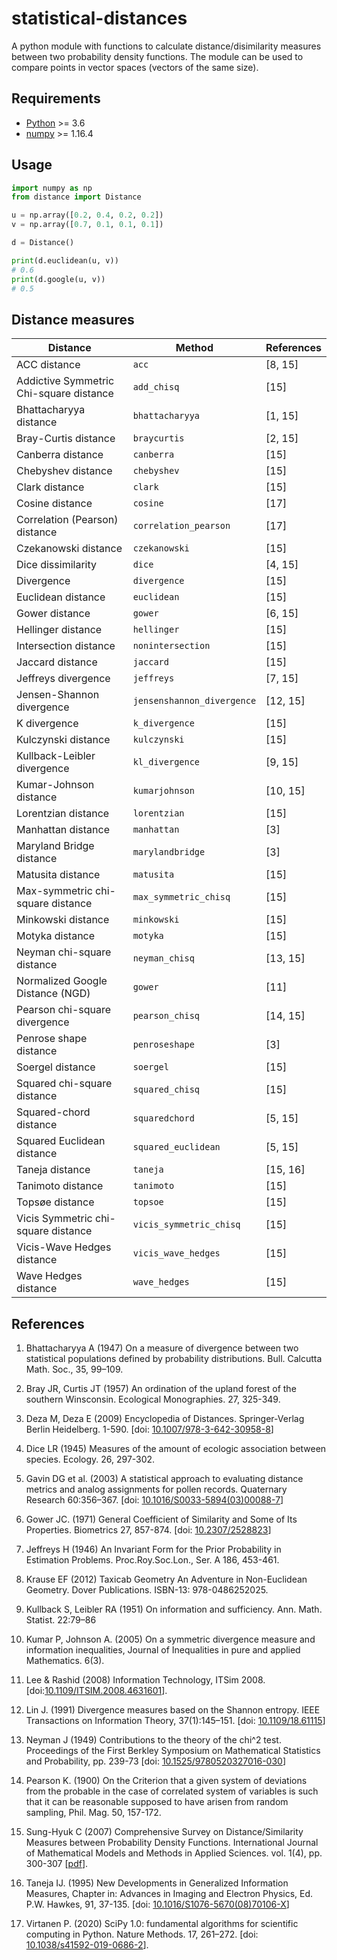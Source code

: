 # statistical-distances
A python module with functions to calculate distance/disimilarity measures between two probability density functions. The module can be used to compare points in vector spaces (vectors of the same size).

## Requirements
* [Python](https://www.python.org) >= 3.6
* [numpy](http://www.numpy.org) >= 1.16.4

## Usage

```python
import numpy as np
from distance import Distance

u = np.array([0.2, 0.4, 0.2, 0.2])
v = np.array([0.7, 0.1, 0.1, 0.1])

d = Distance()

print(d.euclidean(u, v))
# 0.6
print(d.google(u, v))
# 0.5
```

## Distance measures

| Distance | Method | References |
| ----------- | --------- | --------- |
| ACC distance | `acc` | [8, 15] |
| Addictive Symmetric Chi-square distance | `add_chisq` | [15] |
| Bhattacharyya distance | `bhattacharyya` | [1, 15] |
| Bray-Curtis distance | `braycurtis` | [2, 15] |
| Canberra distance | `canberra` | [15] |
| Chebyshev distance | `chebyshev` | [15] |
| Clark distance | `clark` | [15] |
| Cosine distance | `cosine` | [17] |
| Correlation (Pearson) distance | `correlation_pearson` | [17] |
| Czekanowski distance | `czekanowski` | [15] |
| Dice dissimilarity | `dice` | [4, 15] |
| Divergence | `divergence` | [15] |
| Euclidean distance | `euclidean` | [15] |
| Gower distance | `gower` | [6, 15] |
| Hellinger distance | `hellinger` | [15] |
| Intersection distance | `nonintersection` | [15] |
| Jaccard distance | `jaccard` | [15] |
| Jeffreys divergence | `jeffreys` | [7, 15] |
| Jensen-Shannon divergence | `jensenshannon_divergence` | [12, 15] |
| K divergence | `k_divergence` | [15] |
| Kulczynski distance | `kulczynski` | [15] |
| Kullback-Leibler divergence | `kl_divergence` | [9, 15] |
| Kumar-Johnson distance | `kumarjohnson` | [10, 15] |
| Lorentzian distance | `lorentzian` | [15] |
| Manhattan distance | `manhattan` | [3] |
| Maryland Bridge distance | `marylandbridge` | [3] |
| Matusita distance | `matusita` | [15] |
| Max-symmetric chi-square distance | `max_symmetric_chisq` | [15] |
| Minkowski distance | `minkowski` | [15] |
| Motyka distance | `motyka` | [15] |
| Neyman chi-square distance | `neyman_chisq` | [13, 15] |
| Normalized Google Distance (NGD) | `gower` | [11] |
| Pearson chi-square divergence | `pearson_chisq` | [14, 15] |
| Penrose shape distance | `penroseshape` | [3] |
| Soergel distance | `soergel` | [15] |
| Squared chi-square distance | `squared_chisq` | [15] |
| Squared-chord distance | `squaredchord` | [5, 15] |
| Squared Euclidean distance | `squared_euclidean` | [5, 15] |
| Taneja distance | `taneja` | [15, 16] |
| Tanimoto distance | `tanimoto` | [15] |
| Topsøe distance | `topsoe` | [15] |
| Vicis Symmetric chi-square distance | `vicis_symmetric_chisq` | [15] |
| Vicis-Wave Hedges distance | `vicis_wave_hedges` | [15] |
| Wave Hedges distance | `wave_hedges` | [15] |


## References

1. Bhattacharyya A (1947) On a measure of divergence between two statistical populations defined by probability distributions. Bull. Calcutta Math. Soc., 35, 99–109.

2. Bray JR, Curtis JT (1957) An ordination of the upland forest of the southern Winsconsin. Ecological Monographies. 27, 325-349.

3. Deza M, Deza E (2009) Encyclopedia of Distances. Springer-Verlag Berlin Heidelberg. 1-590. [doi: [10.1007/978-3-642-30958-8](https://doi.org/10.1007/978-3-642-30958-8)]

4. Dice LR (1945) Measures of the amount of ecologic association between species. Ecology. 26, 297-302.

5. Gavin DG et al. (2003) A statistical approach to evaluating distance metrics and analog assignments for pollen records. Quaternary Research 60:356–367. [doi: [10.1016/S0033-5894(03)00088-7](https://doi.org/10.1016/S0033-5894(03)00088-7)]

6. Gower JC. (1971) General Coefficient of Similarity and Some of Its Properties. Biometrics 27, 857-874. [doi: [10.2307/2528823](https://doi.org/10.2307/2528823)]

7. Jeffreys H (1946) An Invariant Form for the Prior Probability in Estimation Problems. Proc.Roy.Soc.Lon., Ser. A 186, 453-461.

8. Krause EF (2012) Taxicab Geometry An Adventure in Non-Euclidean Geometry. Dover Publications. ISBN-13: 978-0486252025.

9. Kullback S, Leibler RA (1951) On information and sufficiency. Ann. Math. Statist. 22:79–86

10. Kumar P, Johnson A. (2005) On a symmetric divergence measure and information inequalities, Journal of Inequalities in pure and applied Mathematics. 6(3).

11. Lee & Rashid (2008) Information Technology, ITSim 2008. [doi:[10.1109/ITSIM.2008.4631601](https://doi.org/10.1109/ITSIM.2008.4631601)].

12. Lin J. (1991) Divergence measures based on the Shannon entropy. IEEE Transactions on Information Theory, 37(1):145–151. [doi: [10.1109/18.61115](https://doi.org/10.1109/18.61115)]

13. Neyman J (1949) Contributions to the theory of the chi^2 test. Proceedings of the First Berkley Symposium on Mathematical Statistics and Probability, pp. 239-73 [doi: [10.1525/9780520327016-030](https://doi.org/10.1525/9780520327016-030)]

14. Pearson K. (1900) On the Criterion that a given system of deviations from the probable in the case of correlated system of variables is such that it can be reasonable supposed to have arisen from random sampling, Phil. Mag. 50, 157-172.

15. Sung-Hyuk C (2007) Comprehensive Survey on Distance/Similarity Measures between Probability Density Functions. International Journal of Mathematical Models and Methods in Applied Sciences. vol. 1(4), pp. 300-307 [[pdf](http://www.fisica.edu.uy/~cris/teaching/Cha_pdf_distances_2007.pdf)].

16. Taneja IJ. (1995) New Developments in Generalized Information Measures, Chapter in: Advances in Imaging and Electron Physics, Ed. P.W. Hawkes, 91, 37-135. [doi: [10.1016/S1076-5670(08)70106-X](https://doi.org/10.1016/S1076-5670(08)70106-X)]

17. Virtanen P. (2020) SciPy 1.0: fundamental algorithms for scientific computing in Python. Nature Methods. 17, 261–272. [doi: [10.1038/s41592-019-0686-2](https://doi.org/10.1038/s41592-019-0686-2)].